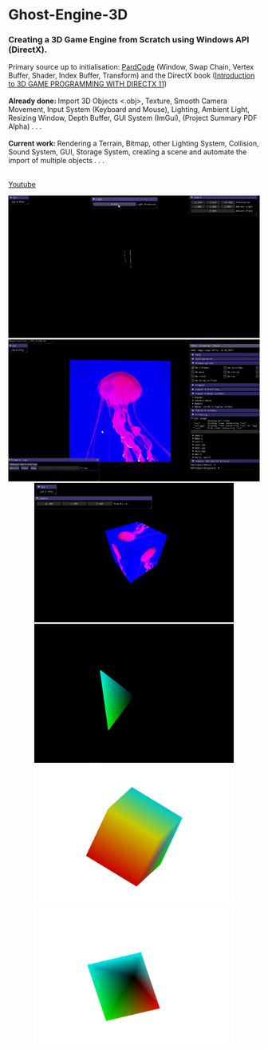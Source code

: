 # Ghost-Engine-3D

### Creating a 3D Game Engine from Scratch using Windows API (DirectX).

Primary source up to initialisation: [PardCode](https://github.com/PardCode) (Window, Swap Chain, Vertex Buffer, Shader, Index Buffer, Transform) and the DirectX book ([Introduction to 3D GAME PROGRAMMING WITH DIRECTX 11](https://www.profajaypashankar.com/wp-content/uploads/2018/09/3d_game_programming_with_DirectX11.pdf))
<br>
<br> 
<b>Already done: </b> Import 3D Objects <.obj>, Texture, Smooth Camera Movement, Input System (Keyboard and Mouse), Lighting, Ambient Light, Resizing Window, Depth Buffer, GUI System (ImGui), (Project Summary PDF Alpha) . . .
<br>
<br>
<b>Current work: </b>Rendering a Terrain, Bitmap, other Lighting System, Collision, Sound System, GUI, Storage System, creating a scene and automate the import of multiple objects . . . 
<br>
<br>

[Youtube](https://www.youtube.com/watch?v=ZwqW2sLskIs)

<p align="center">
  <img src="/Media/Ghost_Engine_Light.gif" width = "802" alt="Light">
  <img src="/Media/Ghost_Engine_3D_GUI.gif" width="802" alt="GUI">
  <img src="/Media/Cube_GUI.PNG" width="400" alt="Cube_Texture">
  <img src="/Media/Pyramid_1.PNG" width="400" alt="Pyramid_1">
  <img src="/Media/Cube_4.PNG" width="400" alt="Cube_4">
  <img src="/Media/Pyramid_2.PNG" width="400" alt="Pyramid2">
</p>
